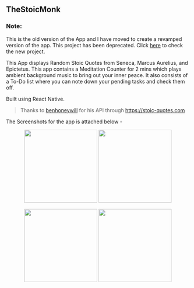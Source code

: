 ## TheStoicMonk

<!-- ![TheStoicMonk](/assets/icon.png "TheStoicMonk") -->

### Note: 
This is the old version of the App and I have moved to create a revamped version of the app. This project has been deprecated. Click [here](https://github.com/jayantaadhikary/TheStoicMonkV2) to check the new project. 

This App displays Random Stoic Quotes from Seneca, Marcus Aurelius, and Epictetus. This app contains a Meditation Counter for 2 mins which plays ambient background music to bring out your inner peace. It also consists of a To-Do list where you can note down your pending tasks and check them off.

Built using React Native.

> Thanks to [benhoneywill](https://github.com/benhoneywill) for his API through https://stoic-quotes.com

The Screenshots for the app is attached below -

<p align="middle">
    <img src="./assets/screenshots/home.png" width="200px">
    <img src="./assets/screenshots/quotes.png" width="200px">
<p>
<p align="middle">
    <img src="./assets/screenshots/meditate.png" width="200px">
    <img src="./assets/screenshots/todo.png" width="200px">
<p>
